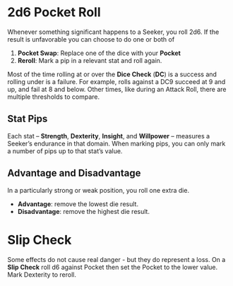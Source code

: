 # 2d6 Pocket Roll

Whenever something significant happens to a Seeker, you roll 2d6. If the result is unfavorable you can choose to do one or both of

1. **Pocket Swap**: Replace one of the dice with your **Pocket**
2. **Reroll**: Mark a pip in a relevant stat and roll again.

Most of the time rolling at or over the **Dice Check** (**DC**) is a success and rolling under is a failure. For example, rolls against a DC9 succeed at 9 and up, and fail at 8 and below. Other times, like during an Attack Roll, there are multiple thresholds to compare.

## Stat Pips

Each stat – **Strength**, **Dexterity**, **Insight**, and **Willpower** – measures a Seeker’s endurance in that domain. When marking pips, you can only mark a number of pips up to that stat’s value.

## Advantage and Disadvantage

In a particularly strong or weak position, you roll one extra die.

- **Advantage**: remove the lowest die result.
- **Disadvantage**: remove the highest die result.

# Slip Check

Some effects do not cause real danger - but they do represent a loss. On a **Slip Check** roll d6 against Pocket then set the Pocket to the lower value. Mark Dexterity to reroll.
